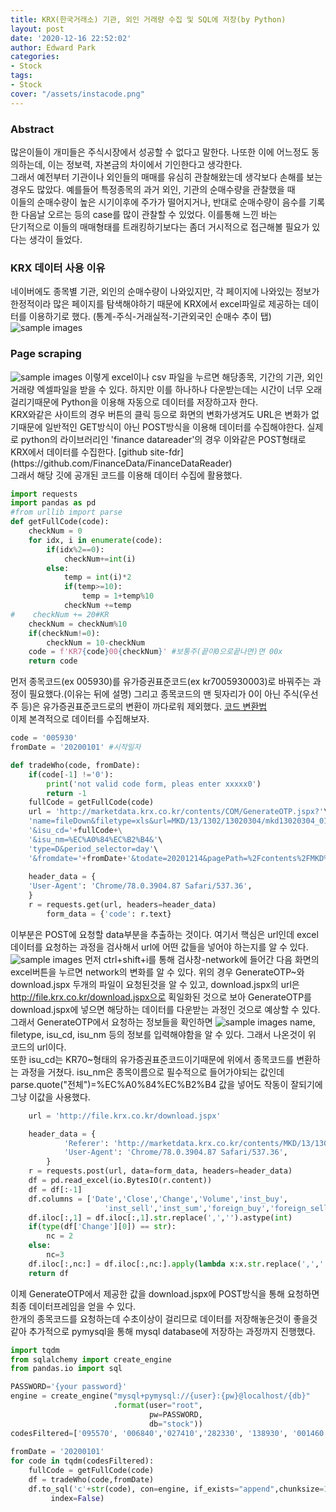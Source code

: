 ```yaml
---
title: KRX(한국거래소) 기관, 외인 거래량 수집 및 SQL에 저장(by Python)
layout: post
date: '2020-12-16 22:52:02'
author: Edward Park
categories:
- Stock
tags:
- Stock
cover: "/assets/instacode.png"
---
```


### Abstract
많은이들이 개미들은 주식시장에서 성공할 수 없다고 말한다. 나또한 이에 어느정도 동의하는데, 이는 정보력, 자본금의 차이에서 기인한다고 생각한다.<br>
그래서 예전부터 기관이나 외인들의 매매를 유심히 관찰해왔는데 생각보다 손해를 보는경우도 많았다. 예를들어 특정종목의 과거 외인, 기관의 순매수량을 관찰했을 때<br>
이들의 순매수량이 높은 시기이후에 주가가 떨어지거나, 반대로 순매수량이 음수를 기록한 다음날 오르는 등의 case를 많이 관찰할 수 있었다. 이를통해 느낀 바는 <br>
단기적으로 이들의 매매형태를 트래킹하기보다는 좀더 거시적으로 접근해볼 필요가 있다는 생각이 들었다. 

### KRX 데이터 사용 이유
네이버에도 종목별 기관, 외인의 순매수량이 나와있지만, 각 페이지에 나와있는 정보가 한정적이라 많은 페이지를 탐색해야하기 때문에 KRX에서 excel파일로 제공하는 데이터를 이용하기로 했다. (통계-주식-거래실적-기관외국인 순매수 추이 탭)
<img src="/blog/post_images/krx_1.png" title="sample images">

### Page scraping
<img src="/blog/post_images/krx_2.png" title="sample images">
이렇게 excel이나 csv 파일을 누르면 해당종목, 기간의 기관, 외인 거래량 엑셀파일을 받을 수 있다. 하지만 이를 하나하나 다운받는데는 시간이 너무 오래걸리기때문에 Python을 이용해 자동으로 데이터를 저장하고자 한다. <br>
KRX와같은 사이트의 경우 버튼의 클릭 등으로 화면의 변화가생겨도 URL은 변화가 없기때문에 일반적인 GET방식이 아닌 POST방식을 이용해 데이터를 수집해야한다. 실제로 python의 라이브러리인 'finance datareader'의 경우 이와같은 POST형태로 KRX에서 데이터를 수집한다. [github site-fdr](https://github.com/FinanceData/FinanceDataReader)<br>
그래서 해당 깃에 공개된 코드를 이용해 데이터 수집에 활용했다.

```Python
import requests
import pandas as pd
#from urllib import parse
def getFullCode(code):
    checkNum = 0
    for idx, i in enumerate(code):
        if(idx%2==0):
            checkNum+=int(i)
        else:
            temp = int(i)*2
            if(temp>=10):
                temp = 1+temp%10
            checkNum +=temp
#    checkNum += 20#KR
    checkNum = checkNum%10
    if(checkNum!=0):
        checkNum = 10-checkNum
    code = f'KR7{code}00{checkNum}' #보통주(끝이0으로끝나면)면 00x
    return code
```
먼저 종목코드(ex 005930)를 유가증권표준코드(ex kr7005930003)로 바꿔주는 과정이 필요했다.(이유는 뒤에 설명) 그리고 종목코드의 맨 뒷자리가 0이 아닌 주식(우선주 등)은 유가증권표준코드로의 변환이 까다로워 제외했다. [코드 변환법](https://m.blog.naver.com/dlfekdqorkbs/140189933481)<br>
이제 본격적으로 데이터를 수집해보자.
```Python
code = '005930'
fromDate = '20200101' #시작일자

def tradeWho(code, fromDate):
    if(code[-1] !='0'):
        print('not valid code form, pleas enter xxxxx0')
        return -1
    fullCode = getFullCode(code)
    url = 'http://marketdata.krx.co.kr/contents/COM/GenerateOTP.jspx?'\
    'name=fileDown&filetype=xls&url=MKD/13/1302/13020304/mkd13020304_01'\
    '&isu_cd='+fullCode+\
    '&isu_nm=%EC%A0%84%EC%B2%B4&'\
    'type=D&period_selector=day'\
    '&fromdate='+fromDate+'&todate=20201214&pagePath=%2Fcontents%2FMKD%2F13%2F1302%2F13020304%2FMKD13020304.jsp'
 
    header_data = {
    'User-Agent': 'Chrome/78.0.3904.87 Safari/537.36',
    }
    r = requests.get(url, headers=header_data)
		form_data = {'code': r.text}
```
이부분은  POST에 요청할 data부분을 추출하는 것이다. 여기서 핵심은 url인데 excel데이터를 요청하는 과정을 검사해서 url에 어떤 값들을 넣어야 하는지를 알 수 있다.
<img src="/blog/post_images/krx_3.png" title="sample images">
먼저 ctrl+shift+i를 통해 검사창-network에 들어간 다음 화면의 excel버튼을 누르면 network의 변화를 알 수 있다. 위의 경우 GenerateOTP~와 download.jspx 두개의 파일이 요청된것을 알 수 있고, download.jspx의 url은 http://file.krx.co.kr/download.jspx으로 획일화된 것으로 보아 GenerateOTP를 download.jspx에 넣으면 해당하는 데이터를 다운받는 과정인 것으로 예상할 수 있다. 그래서 GenerateOTP에서 요청하는 정보들을 확인하면
<img src="/blog/post_images/krx_4.png" title="sample images">
name, filetype, isu_cd, isu_nm 등의 정보를 입력해야함을 알 수 있다. 그래서 나온것이 위 코드의 url이다.<br>
또한 isu_cd는 KR70~형태의 유가증권표준코드이기때문에 위에서 종목코드를 변환하는 과정을 거쳤다. isu_nm은 종목이름으로 필수적으로 들어가야되는 값인데 parse.quote("전체")=%EC%A0%84%EC%B2%B4 값을 넣어도 작동이 잘되기에 그냥 이값을 사용했다.

```Python
    url = 'http://file.krx.co.kr/download.jspx'

    header_data = {
            'Referer': 'http://marketdata.krx.co.kr/contents/MKD/13/1302/13020304/MKD13020304.jsp',
            'User-Agent': 'Chrome/78.0.3904.87 Safari/537.36',
        }
    r = requests.post(url, data=form_data, headers=header_data)
    df = pd.read_excel(io.BytesIO(r.content))
    df = df[:-1]
    df.columns = ['Date','Close','Change','Volume','inst_buy',
                     'inst_sell','inst_sum','foreign_buy','foreign_sell','foreign_sum']
    df.iloc[:,1] = df.iloc[:,1].str.replace(',','').astype(int)
    if(type(df['Change'][0]) == str):
        nc = 2
    else:
        nc=3
    df.iloc[:,nc:] = df.iloc[:,nc:].apply(lambda x:x.str.replace(',','').astype(int),axis=1)
    return df 
```
이제 GenerateOTP에서 제공한 값을 download.jspx에 POST방식을 통해 요청하면 최종 데이터프레임을 얻을 수 있다.<br>
한개의 종목코드를 요청하는데 수초이상이 걸리므로 데이터를 저장해놓은것이 좋을것같아 추가적으로 pymysql을 통해 mysql database에 저장하는 과정까지 진행했다.
```Python
import tqdm
from sqlalchemy import create_engine
from pandas.io import sql

PASSWORD='{your password}'
engine = create_engine("mysql+pymysql://{user}:{pw}@localhost/{db}"
                       .format(user="root",
                               pw=PASSWORD,
                               db="stock"))
codesFiltered=['095570', '006840','027410','282330', '138930', '001460', '001040'] #원하는 종목코드들(끝자리가 0인것)
														 
fromDate = '20200101'
for code in tqdm(codesFiltered):
    fullCode = getFullCode(code)
    df = tradeWho(code,fromDate)
    df.to_sql('c'+str(code), con=engine, if_exists="append",chunksize=1000, 
         index=False)
```
